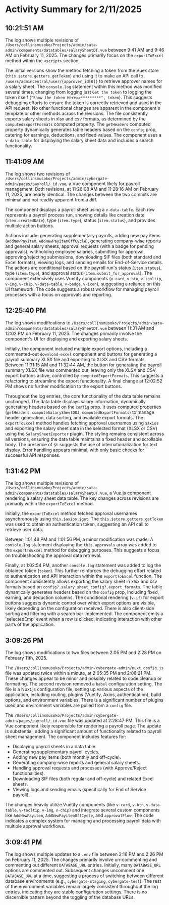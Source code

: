 # Activity Summary for 2/11/2025

## 10:21:51 AM
The log shows multiple revisions of `/Users/collinsmusoko/Projects/admin/sata-admin/components/datatables/salarySheetDT.vue` between 9:41 AM and 9:46 AM on February 11, 2025.  The changes primarily focus on the `exportToExcel` method within the `<script>` section.

The initial versions show the method fetching a token from the Vuex store (`this.$store.getters.getToken`) and using it to make an API call to `/users/adminCentral/user/{approver_id[0]}` to retrieve approver names for a salary sheet.  The  `console.log` statement within this method was modified several times, changing from logging just `Get the token` to logging the token itself (`"Show the token Here=>*********", token`). This suggests debugging efforts to ensure the token is correctly retrieved and used in the API request.  No other functional changes are apparent in the component's template or other methods across the revisions.  The file consistently exports salary sheets in xlsx and csv formats, as determined by the `computedExportFormats` computed property.  The `getHeaders` computed property dynamically generates table headers based on the `config` prop, catering for earnings, deductions, and fixed values.  The component uses a `v-data-table` for displaying the salary sheet data and includes a search functionality.


## 11:41:09 AM
The log shows two revisions of `/Users/collinsmusoko/Projects/admin/cybergate-admin/pages/payroll/_id.vue`, a Vue component likely for payroll management.  Both revisions, at 11:26:08 AM and 11:28:16 AM on February 11, 2025, are nearly identical. The changes between the two commits are minimal and not readily apparent from a diff.

The component displays a payroll sheet using a `v-data-table`.  Each row represents a payroll process run, showing details like creation date (`item.createdDate`), type (`item.type`), status (`item.status`), and provides multiple action buttons.

Actions include: generating supplementary payrolls, adding new pay items (`AddNewPayitem`, `AddNewPayitemOffCycle`), generating company-wise reports and general salary sheets, approval requests (with a badge for pending approvals), withholding employee salaries, submitting for approval, approving/rejecting submissions, downloading SIF files (both standard and Excel formats), viewing logs, and sending emails for End-of-Service details.  The actions are conditional based on the payroll run's status (`item.status`), type (`item.type`), and approval status (`item.submit_for_approval`).  The component extensively uses Vuetify components (`v-card`, `v-btn`, `v-tooltip`, `v-img`, `v-chip`, `v-data-table`, `v-badge`, `v-icon`), suggesting a reliance on this UI framework.  The code suggests a robust workflow for managing payroll processes with a focus on approvals and reporting.


## 12:25:40 PM
The log shows modifications to `/Users/collinsmusoko/Projects/admin/sata-admin/components/datatables/salarySheetDT.vue`  between 11:31 AM and 12:02 PM on February 11, 2025.  The changes primarily involve the component's UI for displaying and exporting salary sheets.

Initially, the component included multiple export options, including a commented-out `download-excel` component and buttons for generating a payroll summary XLSX file and exporting to XLSX and CSV formats.  Between 11:31:15 AM and 11:32:44 AM, the button for generating the payroll summary XLSX file was commented out, leaving only the XLSX and CSV export buttons active, controlled by `computedExportFormats`.  This suggests a refactoring to streamline the export functionality.  A final change at 12:02:52 PM shows no further modification to the export buttons.

Throughout the log entries, the core functionality of the data table remains unchanged. The data table displays salary information, dynamically generating headers based on the `config` prop. It uses computed properties (`getHeaders`, `computeSalarySheetDOJ`, `computedExportFormats`) to manage header generation, data sorting, and available export formats.  The `exportToExcel` method handles fetching approval usernames using `$axios` and exporting the salary sheet data in the selected format (XLSX or CSV) using the `SalarySheetExporter` plugin.  The styling remains consistent across all versions, ensuring the data table maintains a fixed header and scrollable body.  The presence of  `$t` suggests the use of internationalization for text display.  Error handling appears minimal, with only basic checks for successful API responses.


## 1:31:42 PM
The log shows multiple revisions of `/Users/collinsmusoko/Projects/admin/sata-admin/components/datatables/salarySheetDT.vue`, a Vue.js component rendering a salary sheet data table.  The key changes across revisions are primarily within the `exportToExcel` method.

Initially, the `exportToExcel` method fetched approval usernames asynchronously using  `this.$axios.$get`.  The  `this.$store.getters.getToken` was used to obtain an authentication token, suggesting an API call to retrieve user data.

Between 1:01:48 PM and 1:01:56 PM, a minor modification was made.  A `console.log` statement displaying the `this.approvals` array was added to the `exportToExcel` method for debugging purposes. This suggests a focus on troubleshooting the approval data retrieval.

Finally, at 1:02:54 PM, another `console.log` statement was added to log the obtained token (`token`). This further reinforces the debugging effort related to authentication and API interaction within the `exportToExcel` function. The component consistently allows exporting the salary sheet in xlsx and csv formats based on `config?.salary_sheet_config?.export_formats`.  The table dynamically generates headers based on the `config` prop,  including fixed, earning, and deduction columns. The conditional rendering (`v-if`) for export buttons suggests dynamic control over which export options are visible, likely depending on the configuration received.  There is also client-side sorting and filtering with a search bar implemented.  The component emits a 'selectedEmp' event when a row is clicked, indicating interaction with other parts of the application.


## 3:09:26 PM
The log shows modifications to two files between 2:05 PM and 2:28 PM on February 11th, 2025.

The `/Users/collinsmusoko/Projects/admin/cybergate-admin/nuxt.config.js` file was updated twice within a minute,  at 2:05:35 PM and 2:06:21 PM.  These changes appear to be minor and possibly related to code cleanup or formatting. The second revision removed a `babel` configuration setting.  The file is a Nuxt.js configuration file, setting up various aspects of the application, including routing, plugins (Vuetify, Axios, authentication), build options, and environment variables.  There is a significant number of plugins used and  environment variables are pulled from a `config` file.


The `/Users/collinsmusoko/Projects/admin/cybergate-admin/pages/payroll/_id.vue` file was updated at 2:28:47 PM. This file is a Vue component likely responsible for rendering a payroll page.  The update is substantial, adding a significant amount of functionality related to payroll sheet management.  The component includes features for:

* Displaying payroll sheets in a data table.
* Generating supplementary payroll cycles.
* Adding new pay items (both monthly and off-cycle).
* Generating company-wise reports and general salary sheets.
* Handling approval requests and processes (with Approve/Reject functionalities).
* Downloading SIF files (both regular and off-cycle) and related Excel sheets.
* Viewing logs and sending emails (specifically for End of Service payroll).

The changes heavily utilize Vuetify components (like `v-card`, `v-btn`, `v-data-table`, `v-tooltip`, `v-img`, `v-chip`) and  integrate several custom components like `AddNewPayitem`, `AddNewPayitemOffCycle`, and `approvalFlow`.  The code indicates a complex system for managing and processing payroll data with multiple approval workflows.


## 3:09:41 PM
The log shows multiple updates to a `.env` file between 2:16 PM and 2:26 PM on February 11, 2025.  The changes primarily involve un-commenting and commenting out different `DATABASE_URL` entries.  Initially, many `DATABASE_URL` options are commented out.  Subsequent changes uncomment one `DATABASE_URL` at a time, suggesting a process of switching between different database environments (e.g., `cybergate-staging`, `cybergate-test`).  The rest of the environment variables remain largely consistent throughout the log entries, indicating they are stable configuration settings.  There is no discernible pattern beyond the toggling of the database URLs.
